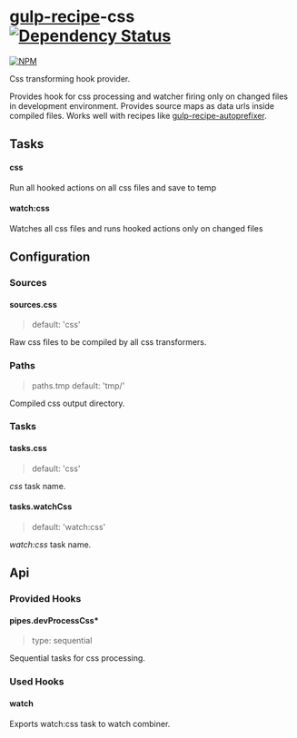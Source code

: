 # [gulp-recipe](https://github.com/PGS-dev/gulp-recipe-loader)-css [![Dependency Status][depstat-image]][depstat-url]
[![NPM][npm-image]][npm-url]

Css transforming hook provider.

Provides hook for css processing and watcher firing only on changed files in development environment.
Provides source maps as data urls inside compiled files.
Works well with recipes like [gulp-recipe-autoprefixer](https://github.com/PGS-dev/gulp-recipe-autoprefixer).

## Tasks
#### css

Run all hooked actions on all css files and save to temp

#### watch:css

Watches all css files and runs hooked actions only on changed files

## Configuration
### Sources
#### sources.css
> default: 'css'

Raw css files to be compiled by all css transformers.

### Paths
> paths.tmp
> default: 'tmp/'

Compiled css output directory.

### Tasks
#### tasks.css
> default: 'css'

_css_ task name.

#### tasks.watchCss
> default: 'watch:css'

_watch:css_ task name.

## Api
### Provided Hooks
#### pipes.devProcessCss*
> type: sequential

Sequential tasks for css processing.

### Used Hooks
#### watch

Exports watch:css task to watch combiner.

[npm-url]: https://npmjs.org/package/gulp-recipe-css
[npm-image]: https://nodei.co/npm/gulp-recipe-css.png?downloads=true

[depstat-url]: https://david-dm.org/PGS-dev/gulp-recipe-css
[depstat-image]: http://img.shields.io/david/PGS-dev/gulp-recipe-css.svg?style=flat